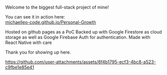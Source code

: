 Welcome to the biggest full-stack project of mine!

You can see it in action here:  
[michaelleo-code.github.io/Personal-Growth](https://michaelleo-code.github.io/Personal-Growth/)

Hosted on github pages as a PoC
Backed up with Google Firestore as cloud storage as well as Google Firebase Auth for authentication. Made with React Native with care

Thank you for showing up here.

https://github.com/user-attachments/assets/6f4b1795-ecf3-4bc8-a523-c9fbe1e85e41

